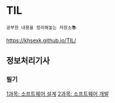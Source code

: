# TIL

```
공부한 내용을 정리해놓는 저장소📚
```
  
https://khsexk.github.io/TIL/  


## 정보처리기사

### 필기
[1과목: 소프트웨어 설계](https://github.com/khsexk/TIL/tree/main/정보처리기사/필기_Ch01_소프트웨어%20설계)
[2과목: 소프트웨어 개발]()
